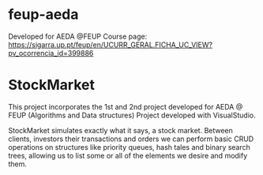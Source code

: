# feup-aeda

Developed for AEDA @FEUP
Course page: https://sigarra.up.pt/feup/en/UCURR_GERAL.FICHA_UC_VIEW?pv_ocorrencia_id=399886


# StockMarket 

This project incorporates the 1st and 2nd project developed for AEDA @ FEUP (Algorithms and Data structures)
Project developed with VisualStudio.

StockMarket simulates exactly what it says, a stock market.
Between clients, investors their transactions and orders we can perform basic CRUD operations on structures like priority queues, hash tales and binary search trees,
allowing us to list some or all of the elements we desire and modify them.




